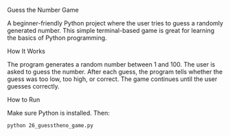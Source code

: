 Guess the Number Game

A beginner-friendly Python project where the user tries to guess a randomly generated number. This simple terminal-based game is great for learning the basics of Python programming.

How It Works

The program generates a random number between 1 and 100.
The user is asked to guess the number.
After each guess, the program tells whether the guess was too low, too high, or correct.
The game continues until the user guesses correctly.

How to Run

Make sure Python is installed. Then:

```bash
python 26_guesstheno_game.py
